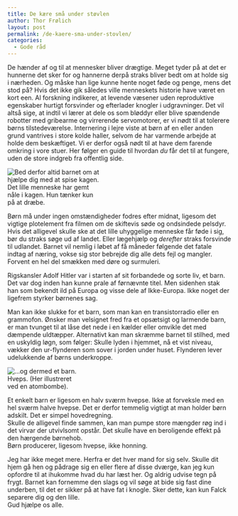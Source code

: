 ```yaml
---
title: De kære små under støvlen
author: Thor Frølich
layout: post
permalink: /de-kaere-sma-under-stovlen/
categories:
  - Gode råd
---
```

De hænder af og til at mennesker bliver drægtige. Meget tyder på at det er hunnerne det sker for og hannerne derpå straks bliver bedt om at holde sig i nærheden. Og måske han lige kunne hente noget føde og penge, mens det stod på? Hvis det ikke gik således ville menneskets historie have været en kort een. Al forskning indikerer, at levende væsener uden reproduktive egenskaber hurtigt forsvinder og efterlader knogler i udgravninger. Det vil altså sige, at indtil vi lærer at dele os som bløddyr eller blive spændende robotter med gribearme og virrerende servomotorer, er vi nødt til at tolerere børns tilstedeværelse. Internering i lejre viste at børn af en eller anden grund vantrives i store kolde haller, selvom de har varmende arbejde at holde dem beskæftiget. Vi er derfor også nødt til at have dem farende omkring i vore stuer. Her følger en guide til hvordan *du* får det til at fungere, uden de store indgreb fra offentlig side.

<div class="bitImage bitLeft" style="width: 208px">
  <img src="http://www.abekat.net/wp-content/images/child_01.jpg" alt="Bed derfor altid barnet om at hjælpe dig med at spise kagen." /><br /> Det lille menneske har gemt nåle i kagen. Hun tænker kun på at dræbe.
</div>

Børn må under ingen omstændigheder fodres efter midnat, ligesom det vigtige plotelement fra filmen om de skiftevis søde og ondsindede pelsdyr. Hvis det alligevel skulle ske at det lille uhyggelige menneske får føde i sig, bør du straks søge ud af landet. Eller lægehjælp og *derefter* straks forsvinde til udlandet. Barnet vil nemlig i løbet af få måneder følgende det fatale indtag af næring, vokse sig stor bebrejde dig alle dets fejl og mangler. Forvent en hel del smækken med døre og surmuleri.

Rigskansler Adolf Hitler var i starten af sit forbandede og sorte liv, et barn. Det var dog inden han kunne prale af førnævnte titel. Men sidenhen stak han som bekendt ild på Europa og visse dele af Ikke-Europa. Ikke noget der ligefrem styrker børnenes sag.

Man kan ikke slukke for et barn, som man kan en transistorradio eller en grammofon. Ønsker man velsignet fred fra et opsætsigt og larmende barn, er man tvunget til at låse det nede i en kælder eller omvikle det med dæmpende uldtæpper. Alternativt kan man skræmme barnet til stilhed, med en uskyldig løgn, som følger: Skulle lyden i hjemmet, nå et vist niveau, vækker den ur-flynderen som sover i jorden under huset. Flynderen lever udelukkende af børns underkroppe.

<div class="bitImage bitRight" style="width: 164px">
  <img src="http://www.abekat.net/wp-content/images/nuke_01.gif" alt="...og dermed et barn." /><br /> Hveps. (Her illustreret ved en atombombe).
</div>

Et enkelt barn er ligesom en halv sværm hvepse. Ikke at forveksle med en hel sværm halve hvepse. Det er derfor temmelig vigtigt at man holder børn adskilt. Det er simpel hovedregning.  
Skulle de alligevel finde sammen, kan man pumpe store mængder røg ind i det virvar der utvivlsomt opstår. Det skulle have en beroligende effekt på den hærgende børnehob.  
Børn producerer, ligesom hvepse, ikke honning.

Jeg har ikke meget mere. Herfra er det hver mand for sig selv. Skulle dit hjem gå hen og pådrage sig en eller flere af disse dværge, kan jeg kun opfordre til at ihukomme hvad du har læst her. Og aldrig udvise tegn på frygt. Barnet kan fornemme den slags og vil søge at bide sig fast dine underben, til det er sikker på at have fat i knogle. Sker dette, kan kun Falck separere dig og den lille.  
Gud hjælpe os alle.